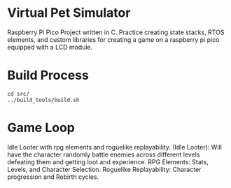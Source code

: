 # Virtual Pet Simulator
Raspberry Pi Pico Project written in C. Practice creating state stacks, RTOS elements, and custom libraries for creating a game on a raspberry pi pico equipped with a LCD module.

# Build Process
    cd src/
	../build_tools/build.sh

# Game Loop

Idle Looter with rpg elements and roguelike replayability. 
(Idle Looter): Will have the character randomly battle enemies across different levels defeating them and getting loot and experience.
RPG Elements: Stats, Levels, and Character Selection.
Roguelike Replayability: Character progression and Rebirth cycles.

